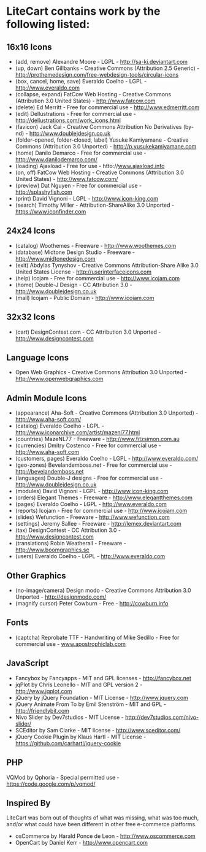 LiteCart contains work by the following listed:
===============================================

16x16 Icons
-----------

* (add, remove) Alexandre Moore - LGPL - http://sa-ki.deviantart.com
* (up, down) Ben Gillbanks - Creative Commons (Attribution 2.5 Generic) - http://prothemedesign.com/free-webdesign-tools/circular-icons
* (box, cancel, home, save) Everaldo Coelho - LGPL - http://www.everaldo.com
* (collapse, expand) FatCow Web Hosting - Creative Commons (Attribution 3.0 United States) - http://www.fatcow.com
* (delete) Ed Merritt - Free for commercial use - http://www.edmerritt.com
* (edit) Dellustrations - Free for commercial use - http://dellustrations.com/work_icons.html 
* (favicon) Jack Cai - Creative Commons Attribution No Derivatives (by-nd) - http://www.doublejdesign.co.uk
* (folder-opened, folder-closed, label) Yusuke Kamiyamane - Creative Commons (Attribution 3.0 Unported) - http://p.yusukekamiyamane.com
* (home) Danilo Demarco - Free for commercial use - http://www.danilodemarco.com/
* (loading) Ajaxload - Free for use - htto://www.ajaxload.info
* (on, off) FatCow Web Hosting - Creative Commons (Attribution 3.0 United States) - http://www.fatcow.com/
* (preview) Dat Nguyen - Free for commercial use - http://splashyfish.com
* (print) David Vignoni - LGPL - http://www.icon-king.com
* (search) Timothy Miller - Attribution-ShareAlike 3.0 Unported - https://www.iconfinder.com

24x24 Icons
-----------

* (catalog) Woothemes - Freeware - http://www.woothemes.com
* (database) Midtone Design Studio - Freeware - http://www.midtonedesign.com
* (exit) Abdylas Tynyshov - Creative Commons Attribution-Share Alike 3.0 United States License - http://userinterfaceicons.com
* (help) Icojam - Free for commercial use - http://www.icojam.com
* (home) Double-J Design - CC Attribution 3.0 - http://www.doublejdesign.co.uk
* (mail) Icojam - Public Domain - http://www.icojam.com

32x32 Icons
-----------

* (cart) DesignContest.com - CC Attribution 3.0 Unported - http://www.designcontest.com

Language Icons
--------------
* Open Web Graphics - Creative Commons Attribution 3.0 Unported - http://www.openwebgraphics.com

Admin Module Icons
------------------
* (appearance) Aha-Soft - Creative Commons (Attribution 3.0 Unported) - http://www.aha-soft.com/ 
* (catalog) Everaldo Coelho - LGPL - http://www.iconarchive.com/artist/mazenl77.html
* (countries) MazeNL77 - Freeware - http://www.fitzsimon.com.au
* (currencies) Dmitry Costenco - Free for commercial use - http://www.aha-soft.com
* (customers, pages) Everaldo Coelho - LGPL - http://www.everaldo.com/
* (geo-zones) Bevelandemboss.net - Free for commercial use - http://bevelandemboss.net
* (languages) Double-J designs - Free for commercial use - http://www.doublejdesign.co.uk
* (modules) David Vignoni - LGPL - http://www.icon-king.com
* (orders)  Elegant Themes - Freeware - http://www.elegantthemes.com
* (pages) Everaldo Coelho  - LGPL - http://www.everaldo.com
* (reports) Icojam - Free for commercial use - http://www.icojam.com
* (slides) Wefunction - Freeware - http://www.wefunction.com
* (settings) Jeremy Sallee - Freeware - http://lemex.deviantart.com
* (tax) DesignContest - CC Attribution 3.0 - http://www.designcontest.com
* (translations) Robin Weatherall - Freeware - http://www.boomgraphics.se
* (users) Everaldo Coelho - LGPL - http://www.everaldo.com

Other Graphics
--------------
* (no-image/camera) Design modo - Creative Commons Attribution 3.0 Unported - http://designmodo.com/
* (magnify cursor) Peter Cowburn - Free - http://cowburn.info

Fonts
-----
* (captcha) Reprobate TTF - Handwriting of Mike Sedillo - Free for commercial use - www.apostrophiclab.com

JavaScript
----------
* Fancybox by Fancyapps - MIT and GPL licenses - http://fancybox.net
* jqPlot by Chris Leonello - MIT and GPL version 2 - http://www.jqplot.com
* jQuery by jQuery Foundation - MIT License - http://www.jquery.com
* jQuery Animate From To by Emil Stenström - MIT and GPL - http://friendlybit.com
* Nivo Slider by Dev7studios - MIT License - http://dev7studios.com/nivo-slider/
* SCEditor by Sam Clarke - MIT license - http://www.sceditor.com/
* jQuery Cookie Plugin by Klaus Hartl - MIT License - https://github.com/carhartl/jquery-cookie

PHP
---
VQMod by Qphoria - Special permitted use - https://code.google.com/p/vqmod/

Inspired By
-----------
LiteCart was born out of thoughts of what was missing, what was too much, and/or what could have been different in other free e-commerce platforms.

* osCommerce by Harald Ponce de Leon - http://www.oscommerce.com
* OpenCart by Daniel Kerr - http://www.opencart.com
